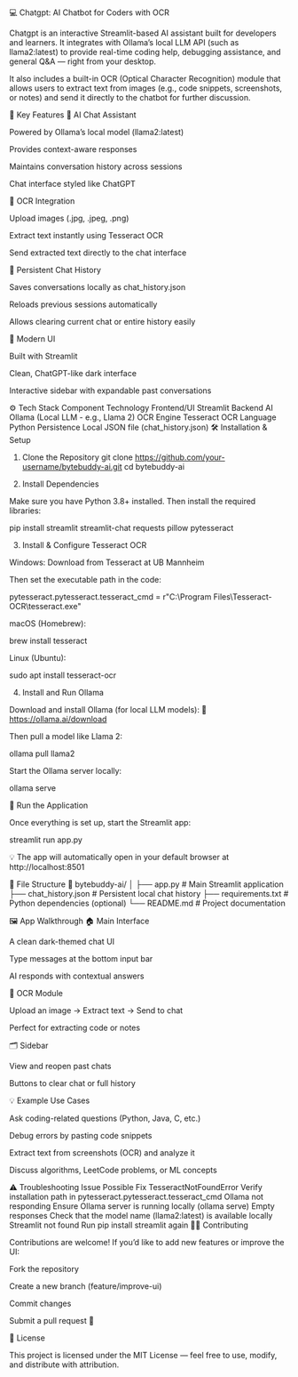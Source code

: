 💻 Chatgpt: AI Chatbot for Coders with OCR

Chatgpt is an interactive Streamlit-based AI assistant built for developers and learners.
It integrates with Ollama’s local LLM API (such as llama2:latest) to provide real-time coding help, debugging assistance, and general Q&A — right from your desktop.

It also includes a built-in OCR (Optical Character Recognition) module that allows users to extract text from images (e.g., code snippets, screenshots, or notes) and send it directly to the chatbot for further discussion.

🧠 Key Features
🤖 AI Chat Assistant

Powered by Ollama’s local model (llama2:latest)

Provides context-aware responses

Maintains conversation history across sessions

Chat interface styled like ChatGPT

📸 OCR Integration

Upload images (.jpg, .jpeg, .png)

Extract text instantly using Tesseract OCR

Send extracted text directly to the chat interface

🧾 Persistent Chat History

Saves conversations locally as chat_history.json

Reloads previous sessions automatically

Allows clearing current chat or entire history easily

💬 Modern UI

Built with Streamlit

Clean, ChatGPT-like dark interface

Interactive sidebar with expandable past conversations

⚙️ Tech Stack
Component	Technology
Frontend/UI	Streamlit
Backend AI	Ollama (Local LLM - e.g., Llama 2)
OCR Engine	Tesseract OCR
Language	Python
Persistence	Local JSON file (chat_history.json)
🛠️ Installation & Setup
1. Clone the Repository
git clone https://github.com/your-username/bytebuddy-ai.git
cd bytebuddy-ai

2. Install Dependencies

Make sure you have Python 3.8+ installed.
Then install the required libraries:

pip install streamlit streamlit-chat requests pillow pytesseract

3. Install & Configure Tesseract OCR

Windows:
Download from Tesseract at UB Mannheim

Then set the executable path in the code:

pytesseract.pytesseract.tesseract_cmd = r"C:\Program Files\Tesseract-OCR\tesseract.exe"


macOS (Homebrew):

brew install tesseract


Linux (Ubuntu):

sudo apt install tesseract-ocr

4. Install and Run Ollama

Download and install Ollama (for local LLM models):
🔗 https://ollama.ai/download

Then pull a model like Llama 2:

ollama pull llama2


Start the Ollama server locally:

ollama serve

🚀 Run the Application

Once everything is set up, start the Streamlit app:

streamlit run app.py


💡 The app will automatically open in your default browser at
http://localhost:8501

🧩 File Structure
📁 bytebuddy-ai/
│
├── app.py                  # Main Streamlit application
├── chat_history.json       # Persistent local chat history
├── requirements.txt        # Python dependencies (optional)
└── README.md               # Project documentation

🖼️ App Walkthrough
🏠 Main Interface

A clean dark-themed chat UI

Type messages at the bottom input bar

AI responds with contextual answers

📸 OCR Module

Upload an image → Extract text → Send to chat

Perfect for extracting code or notes

🗂️ Sidebar

View and reopen past chats

Buttons to clear chat or full history

💡 Example Use Cases

Ask coding-related questions (Python, Java, C, etc.)

Debug errors by pasting code snippets

Extract text from screenshots (OCR) and analyze it

Discuss algorithms, LeetCode problems, or ML concepts

⚠️ Troubleshooting
Issue	Possible Fix
TesseractNotFoundError	Verify installation path in pytesseract.pytesseract.tesseract_cmd
Ollama not responding	Ensure Ollama server is running locally (ollama serve)
Empty responses	Check that the model name (llama2:latest) is available locally
Streamlit not found	Run pip install streamlit again
🧑‍💻 Contributing

Contributions are welcome!
If you’d like to add new features or improve the UI:

Fork the repository

Create a new branch (feature/improve-ui)

Commit changes

Submit a pull request 🎉

📜 License

This project is licensed under the MIT License — feel free to use, modify, and distribute with attribution.
